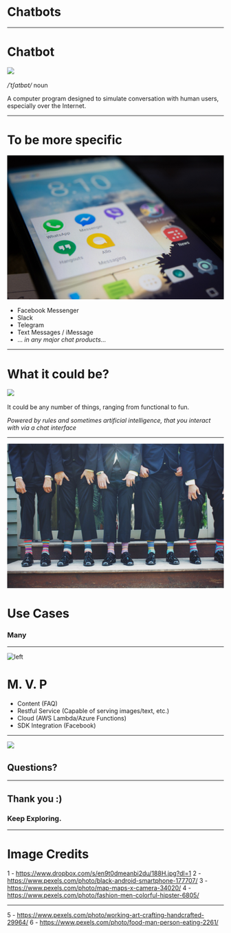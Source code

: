 
# Chatbots

---

# Chatbot
![](assets/tbot.jpg)

*/ˈtʃatbɒt/*
noun

A computer program designed to simulate conversation with human users, especially over the Internet.

---
# To be more specific
![right 60%](assets/chat.jpeg)

 - Facebook Messenger
 - Slack 
 - Telegram 
 - Text Messages / iMessage
 - ...
 *in any major chat products...*

---

# What it could be?
![](assets/things.jpg)

It could be any number of things, ranging from functional to fun.

*Powered by rules and sometimes artificial intelligence, that you interact with via a chat interface*

---
![](assets/usecase.jpg)

# Use Cases
### Many

---
![left](assets/mvp.jpg)

# M. V. P
- Content (FAQ)
- Restful Service (Capable of serving images/text, etc.)
- Cloud (AWS Lambda/Azure Functions)
- SDK Integration (Facebook)

---
![](assets/q.jpg)

## Questions?

---
## Thank you :)

### Keep Exploring. 

---
# Image Credits

1 - https://www.dropbox.com/s/en9t0dmeanbi2du/188H.jpg?dl=1
2 - https://www.pexels.com/photo/black-android-smartphone-177707/
3 - https://www.pexels.com/photo/map-maps-x-camera-34020/
4 - https://www.pexels.com/photo/fashion-men-colorful-hipster-6805/

---

5 - https://www.pexels.com/photo/working-art-crafting-handcrafted-29964/
6 - https://www.pexels.com/photo/food-man-person-eating-2261/



